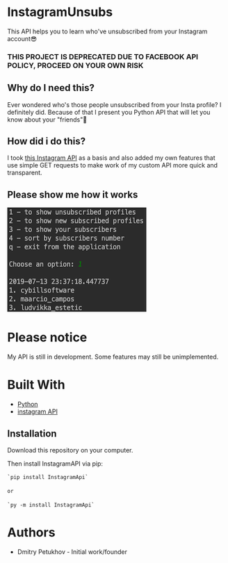 # InstagramUnsubs
This API helps you to learn who've unsubscribed from your Instagram account😎


### THIS PROJECT IS DEPRECATED DUE TO FACEBOOK API POLICY, PROCEED ON YOUR OWN RISK

## Why do I need this?
Ever wondered who's those people unsubscribed from your Insta profile? 
I definitely did. Because of that I present you Python API that will let you know about your "friends"💩

## How did i do this?
I took [this Instagram API](https://github.com/LevPasha/Instagram-API-python) as a basis and also added my own features that use simple GET requests to make work of my custom API more quick and transparent.

## Please show me how it works

<img src="./InstagramUnsubsPic.png" width="320" height="240">


# Please notice
My API is still in development. Some features may still be unimplemented.

# Built With
- [Python](http://www.python.org/)
- [instagram API](https://github.com/LevPasha/Instagram-API-python)

## Installation

Download this repository on your computer.

Then install InstagramAPI via pip:

    `pip install InstagramApi`

    or

    `py -m install InstagramApi`


# Authors
- Dmitry Petukhov - Initial work/founder
